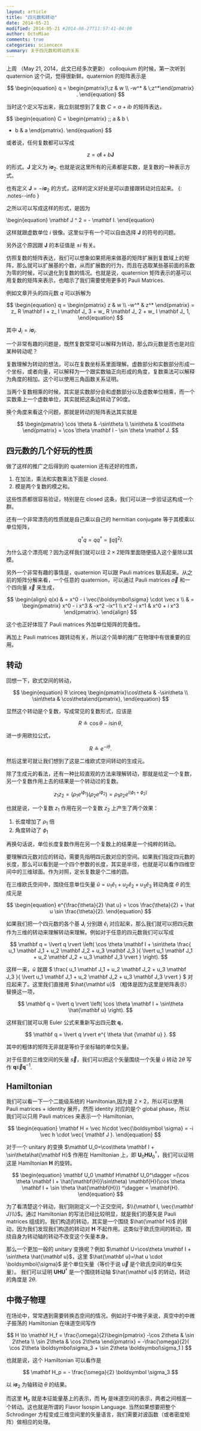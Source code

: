 ```yaml
---
layout: article
title: "四元数和转动"
date: 2014-05-21
modified: 2014-05-21 #2014-08-27T11:57:41-04:00
author: OctoMiao
comments: true
categories: sciencecn
summary: 关于四元数和转动的关系
---
```




上周 （May 21, 2014，此文已经多次更新） colloquium 的时候，第一次听到 quaternion 这个词，觉得很新鲜。quaternion 的矩阵表示是

$$
\begin{equation}
q = \begin{pmatrix}\;z & w \\ -w^* & \;z^*\end{pmatrix} .
\end{equation}
$$

当时这个定义写出来，我立刻就想到了复数 $C = a+ib$ 的矩阵表达，

$$
\begin{equation}
C = \begin{pmatrix}
  \;\; a &   b  \\
  - b &  a
\end{pmatrix}.
\end{equation}
$$

或者说，任何复数都可以写成

$$
\begin{equation}
z=a \mathbf I + b \mathbf J
\end{equation}
$$

的形式。$\mathbf J$ 定义为 $i \boldsymbol \sigma_2$. 也就是说这里所有的元素都是实数，是复数的一种表示方式。

也有定义 $\mathbf J = - i \boldsymbol \sigma_2$ 的方式，这样的定义好处是可以直接跟转动对应起来。
{: .notes--info }

<div class="notes--info" markdown="1">
之所以可以写成这样的形式，是因为

\begin{equation}
\mathbf J ^ 2 = - \mathbf I.
\end{equation}

这样就跟虚数单位 $i$ 很像。这里似乎有一个可以自由选择 $\mathbf J$ 的符号的问题。

另外这个原因跟 $\mathbf J$ 的本征值是 $\pm i$ 有关。
</div>

仿照复数的矩阵表达，我们可以想象如果把用来做基的矩阵扩展到复数域上的矩阵，那么就可以扩展基的个数，从而扩展数的行为，而且在选取某些基前面的系数为零的时候，可以退化到复数的情况。也就是说，quaternion 矩阵表示的基可以用复数的矩阵来表示，也暗示了我们需要使用更多的 Pauli Matrices.

例如文章开头的四元数 $q$ 可以拆解为

$$
\begin{equation}
q = \begin{pmatrix}
z & w \\ 
-w^* & z^*
\end{pmatrix} = 
z_ R \mathbf I + z_ I \mathbf J_ 3 + w_ R \mathbf J_ 2 + w_ I \mathbf J_ 1,
\end{equation}
$$

其中 $\mathbf J_i = i \boldsymbol \sigma_i$.

一个非常有趣的问题是，既然复数常常可以解释为转动，那么四元数是否也是对应某种转动呢？

<div class="notes--info" markdown="1">
复数理解为转动的想法，可以在复数坐标系里面理解。虚数部分和实数部分形成一个坐标，或者向量，可以解释为一个跟实数轴正向形成的角度，复数乘法可以解释为角度的相加。这个可以使用三角函数关系证明。

当两个复数相乘的时候，其实是实数部分会和虚数部分以及虚数单位相乘，而一个实数乘上一个虚数单位，其实就把这条边转动了90度。

换个角度来看这个问题，那就是转动的矩阵表达其实就是

$$
\begin{pmatrix}
\cos \theta & -\sin\theta \\
\sin\theta & \cos\theta
\end{pmatrix} = \cos \theta \mathbf I - \sin \theta \mathbf J.
$$

</div>

## 四元数的几个好玩的性质

做了这样的推广之后得到的 quaternion 还有还好的性质，

1. 在加法，乘法和实数乘法下面是 closed.
2. 模是两个复数的模之和。

这些性质都很容易验证，特别是在 closed 这条，我们可以进一步验证这构成一个群。

还有一个非常漂亮的性质就是自己乘以自己的 hermitian conjugate 等于其模乘以单位矩阵，

$$
\begin{equation}
q^\dagger q= q q^\dagger = \| q \|^2 I.
\end{equation}
$$

为什么这个漂亮呢？因为这样我们就可以往 $2\times2$矩阵里面随便插入这个量除以其模。


另外一个非常有趣的事情是，quaternion 可以跟 Pauli matrices 联系起来。从之前的矩阵分解来看，一个任意的 quaternion，可以通过 Pauli matrices $\vec \sigma$ 和一个四向量 $\vec x$ 来生成，

$$
\begin{align}
q(x) & = x^0 - i \vec{\boldsymbol\sigma} \cdot \vec x \\
& = \begin{pmatrix} x^0 - i x^3 & -x^2 -ix^1 \\ x^2 -i x^1 & x^0 + i x^3 \end{pmatrix}.
\end{align}
$$

这个也正好体现了 Pauli matrices 外加单位矩阵的完备性。

再加上 Pauli matrices 跟转动有关，所以这个简单的推广在物理中有很重要的应用。

## 转动

回想一下，欧式空间的转动，

$$
\begin{equation}
R \circeq \begin{pmatrix}\cos\theta & -\sin\theta \\ \sin\theta & \cos\theta\end{pmatrix},
\end{equation}
$$

显然这个转动是个复数，写成常见的复数形式，应该是

$$
\begin{equation}
R \circeq \cos\theta - i \sin\theta,
\end{equation}
$$

进一步用欧拉公式，

$$
\begin{equation}
R\circeq e^{-i \theta}.
\end{equation}
$$

然后这里可就让我们想到了这是二维欧式空间转动的生成元。

除了生成元的看法，还有一种比较直观的方法来理解转动，那就是给定一个复数，另一个复数作用上去的结果是一个转动过的复数。

$$
\begin{equation}
z_1 z_2=(\rho_1 e^{i\phi_1}) (\rho_2 e^{i\phi_2})= \rho_1\rho_2 e^{i(\phi_1+\phi_2)}
\end{equation}
$$

也就是说，一个复数 $z_1$ 作用在另一个复数 $z_2$ 上产生了两个效果：

1. 长度增加了 $\rho_1$ 倍
2. 角度转动了 $\phi_1$

再换句话说，单位长度复数作用在另一个复数上的结果是一个纯粹的转动。

要理解四元数对应的转动，需要先指明四元数对应的空间。如果我们指定四元数的长度，那么可以看到是一个四个参数的长度，其实是半径，也就是可以看作四维空间中的三维球面。作为对照，定长复数是个二维的圆。

在三维欧氏空间中，围绕任意单位矢量 $\hat u = u_1 \hat e_1 + u_2 \hat e_2 + u_3 \hat e_3$ 转动角度 $\theta$ 的生成元是

$$
\begin{equation}
e^{\frac{\theta}{2} \hat u} = \cos \frac{\theta}{2} + \hat u \sin \frac{\theta}{2}.
\end{equation}
$$

如果我们把一个四元数的各个基 $\mathbf J_i$ 分别跟 $\hat e_i$ 对应起来，那么我们就可以把四元数作为三维的转动来理解转动来理解。例如对于任意的四元数我们可以写成

$$
\mathbf q = \lvert q \rvert \left( \cos \theta \mathbf I +  \sin\theta \frac{ u_1 \mathbf J_1 + u_2 \mathbf J_2 + u_3 \mathbf J_3 }{ \lvert u_1 \mathbf J_1 + u_2 \mathbf J_2 + u_3 \mathbf J_3 \rvert } \right).
$$

这样一来，$\hat u$ 就跟  $ \frac{ u_1 \mathbf J_1 + u_2 \mathbf J_2 + u_3 \mathbf J_3 }{ \lvert u_1 \mathbf J_1 + u_2 \mathbf J_2 + u_3 \mathbf J_3 \rvert } $ 对应起来了。这里我们直接用 $\hat{\mathbf u}$ （粗体是因为这里是矩阵表示）替换这一项，

$$
\mathbf q = \lvert q \rvert \left( \cos \theta \mathbf I +  \sin\theta \hat{\mathbf u} \right).
$$

这样我们就可以用 Euler 公式来重新写出四元数 $\mathbf q$，

$$
\mathbf q = \lvert q \rvert e^{ \theta \hat {\mathbf u} }.
$$

其中的粗体的矩阵无非就是等价于坐标轴的单位矢量。

对于任意的三维空间的矢量 $\vec s$，我们可以把这个矢量围绕一个矢量 $\hat u$ 转动 $2\theta$ 写作 $\mathbf q \vec s {\mathbf q}^{-1}$.


## Hamiltonian

我们可以看一下一个二能级系统的 Hamiltonian,因为是 $2\times 2$，所以可以使用 Pauli matrices + identity 展开，然而 identity 对应的是个 global phase，所以我们可以只用 Pauli matrices 来表示一个 Hamiltonian,

$$
\begin{equation}
\mathbf H = \vec h\cdot \vec{\boldsymbol \sigma} = -i \vec h \cdot \vec{ \mathbf J }.
\end{equation}
$$

对于一个 unitary 的变换 $\mathbf U_0=\cos\theta \mathbf I + \sin\theta\hat{\mathbf H}$ 作用在 Hamiltonian 上，即 $\mathbf U_0 \mathbf H \mathbf U_0^\dagger$，我们可以证明这是 Hamiltonian $\mathbf H$ 的旋转。

$$
\begin{equation}
\mathbf U_0 \mathbf H\mathbf  U_0^\dagger =(\cos \theta \mathbf I + \hat{\mathbf{H}}\sin\theta) \mathbf{H}(\cos \theta \mathbf I + \sin \theta \hat{\mathbf{H}}) ^\dagger = \mathbf{H}.
\end{equation}
$$

为了看清楚这个转动，我们刚刚定义一个正交空间，$\\{\mathbf I, \vec{\mathbf J}\\}$。通过 Hamiltonian 的写法已经比较明显，就是我们的基矢是 Pauli matrices 组成的。我们构造的转动，其实是一个围绕 $\hat{\mathbf H}$ 的转动，因为我们发现我们构造的转动对 $\mathbf H$ 不起作用。这类似于欧氏空间的转动，围绕自身为转动轴的转动不改变这个矢量本身。

那么一个更加一般的 unitary 变换呢？例如 $\mathbf U=\cos\theta \mathbf I + \sin\theta \hat{\mathbf u}$，这里 $\hat{\mathbf u}=\hat u \cdot \boldsymbol{\sigma}$ 是个单位矢量（等价于说 $\vec u$ 是个欧氏空间的单位矢量）。 我们可以证明 $\mathbf U \mathbf H \mathbf U^\dagger$ 是一个围绕转动轴 $\hat{\mathbf u}$ 的转动，转动的角度是 $2\theta$.

## 中微子物理

在场论中，常常遇到需要转换态空间的情况。例如对于中微子来说，真空中的中微子振荡的 Hamiltonian 在味道空间写作

$$
H \to \mathbf H_f =  \frac{\omega}{2}\begin{pmatrix}
-\cos 2\theta & \sin 2\theta \\
\sin 2\theta & \cos 2\theta
\end{pmatrix} = -\frac{\omega}{2}(  \cos 2\theta \boldsymbol\sigma_3 + \sin 2\theta \boldsymbol\sigma_1 )
$$

也就是说，这个 Hamiltonian 可以看作是 

$$
\mathbf H_p = - \frac{\omega}{2} \boldsymbol \sigma_3
$$

以 $i \boldsymbol \sigma_2$ 为轴转动 $\theta$ 的结果。

而这里 $\mathbf H_p$ 就是本征能量基上的表示，而 $\mathbf H_f$ 是味道空间的表示，两者之间相差一个转动。这也就是所谓的 Flavor Isospin Language. 当然如果想要把整个 Schrodinger 方程变成三维空间里的矢量语言，我们需要对波函数（或者密度矩阵）做相应的处理。